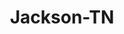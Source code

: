 ---
title: Jackson-TN
slug: jackson-tn
f_state:
- cms/state/tennessee.md
f_locations:
- cms/payday-loan/advance-america-2289.md
- cms/payday-loan/advance-america-2305.md
- cms/payday-loan/advance-check-cashing-3266.md
- cms/payday-loan/advance-til-payday-3449.md
- cms/payday-loan/advanced-internet-3524.md
- cms/payday-loan/american-cash-advance-4148.md
- cms/payday-loan/american-cash-advance-4151.md
- cms/payday-loan/american-cash-advance-4152.md
- cms/payday-loan/auto-credit-4949.md
- cms/payday-loan/auto-credit-4950.md
- cms/payday-loan/budgetline-cash-advance-5564.md
- cms/payday-loan/cash-express-7272.md
- cms/payday-loan/cash-express-7334.md
- cms/payday-loan/cash-express-llc-7488.md
- cms/payday-loan/cash-in-a-flash-7606.md
- cms/payday-loan/cash-in-a-flash-7607.md
- cms/payday-loan/cash-in-a-flash-7608.md
- cms/payday-loan/cash-in-a-flash-7635.md
- cms/payday-loan/cash-of-jackson-8164.md
- cms/payday-loan/cashmaster-9444.md
- cms/payday-loan/cashmaster-9447.md
- cms/payday-loan/cashmaster-9448.md
- cms/payday-loan/cashmaster-9449.md
- cms/payday-loan/cashmaster-9450.md
- cms/payday-loan/cashmaster-9451.md
- cms/payday-loan/cashmaster-9452.md
- cms/payday-loan/cashmaster-east-jackson-llc-9454.md
- cms/payday-loan/cashmaster-inc-9455.md
- cms/payday-loan/check-into-cash-12414.md
- cms/payday-loan/check-into-cash-12467.md
- cms/payday-loan/check-into-cash-12468.md
- cms/payday-loan/check-into-cash-of-tennesee-13610.md
- cms/payday-loan/check-into-cash-of-tennesee-13618.md
- cms/payday-loan/d-e-enterprises-llc-15633.md
- cms/payday-loan/deals-inc-15714.md
- cms/payday-loan/dennis-goldman-15763.md
- cms/payday-loan/express-check-advance-17049.md
- cms/payday-loan/express-check-cashing-17135.md
- cms/payday-loan/family-check-advance-17480.md
- cms/payday-loan/family-check-advance-17482.md
- cms/payday-loan/family-check-advance-17483.md
- cms/payday-loan/family-check-advance-17499.md
- cms/payday-loan/family-check-advance-17501.md
- cms/payday-loan/golden-circle-finance-19062.md
- cms/payday-loan/golden-circle-finance-19063.md
- cms/payday-loan/jackson-cash-advance-19818.md
- cms/payday-loan/jackson-cash-advance-19819.md
- cms/payday-loan/jackson-quick-cash-19824.md
- cms/payday-loan/jackson-title-loans-19826.md
- cms/payday-loan/jackson-title-loans-19827.md
- cms/payday-loan/jiffy-cash-19864.md
- cms/payday-loan/jiffy-cash-19865.md
- cms/payday-loan/krasner-pawn-jewelry-20091.md
- cms/payday-loan/money-4-u-net-21102.md
- cms/payday-loan/money-mart-21483.md
- cms/payday-loan/money-mart-21484.md
- cms/payday-loan/money-now-21631.md
- cms/payday-loan/money-now-21632.md
- cms/payday-loan/money-now-21633.md
- cms/payday-loan/money-shop-21714.md
- cms/payday-loan/money-shop-21716.md
- cms/payday-loan/national-cash-advance-22683.md
- cms/payday-loan/quicash-cash-advance-24840.md
- cms/payday-loan/quicash-of-jackson-24841.md
- cms/payday-loan/quicash-of-jackson-24842.md
- cms/payday-loan/royal-liquors-26099.md
- cms/payday-loan/royal-liquors-check-cashing-26100.md
- cms/payday-loan/speedee-cash-26668.md
- cms/payday-loan/title-cash-27787.md
updated-on: '2024-05-30T13:41:28.615Z'
created-on: '2024-05-30T13:41:28.615Z'
published-on: '2024-05-30T13:54:32.469Z'
f_city: Jackson
layout: '[city].html'
tags: city
---